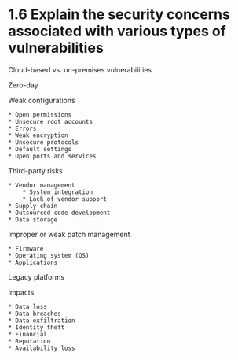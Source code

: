 # 1.6 Explain the security concerns associated with various types of vulnerabilities

Cloud-based vs. on-premises vulnerabilities

Zero-day

Weak configurations

    * Open permissions
    * Unsecure root accounts
    * Errors
    * Weak encryption
    * Unsecure protocols
    * Default settings
    * Open ports and services

Third-party risks

    * Vendor management
        * System integration
        * Lack of vendor support
    * Supply chain
    * Outsourced code development
    * Data storage

Improper or weak patch management

    * Firmware
    * Operating system (OS)
    * Applications

Legacy platforms

Impacts

    * Data loss
    * Data breaches
    * Data exfiltration
    * Identity theft
    * Financial
    * Reputation
    * Availability loss